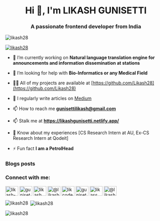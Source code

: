 <h1 align="center">Hi 👋, I'm LIKASH GUNISETTI</h1>
<h3 align="center">A passionate frontend developer from India</h3>

<p align="left"> <img src="https://komarev.com/ghpvc/?username=likash28&label=Profile%20views&color=0e75b6&style=flat" alt="likash28" /> </p>

<p align="left"> <a href="https://github.com/ryo-ma/github-profile-trophy"><img src="https://github-profile-trophy.vercel.app/?username=likash28" alt="likash28" /></a> </p>

- 🔭 I’m currently working on **Natural language translation engine for announcements and information dissemination at stations**

- 🤝 I’m looking for help with **Bio-Informatics or any Medical Field**

- 👨‍💻 All of my projects are available at [https://github.com/Likash28](https://github.com/Likash28)

- 📝 I regularly write articles on [Medium](Medium)

- 📫 How to reach me **gunisettilikash@gmail.com**

- 📫 Stalk me at **https://likashgunisetti.netlify.app/**

- 📄 Know about my experiences [CS Research Intern at AU, Ex-CS Research Intern at Qodeit]

- ⚡ Fun fact **I am a PetrolHead**

### Blogs posts
<!-- BLOG-POST-LIST:START -->
<!-- BLOG-POST-LIST:END -->

<h3 align="left">Connect with me:</h3>
<p align="left">
<a href="https://linkedin.com/in/likash-gunisetti" target="blank"><img align="center" src="https://raw.githubusercontent.com/rahuldkjain/github-profile-readme-generator/master/src/images/icons/Social/linked-in-alt.svg" alt="likash-gunisetti" height="30" width="40" /></a>
<a href="https://kaggle.com/gunisettilikash" target="blank"><img align="center" src="https://raw.githubusercontent.com/rahuldkjain/github-profile-readme-generator/master/src/images/icons/Social/kaggle.svg" alt="gunisettilikash" height="30" width="40" /></a>
<a href="https://instagram.com/likash_pil" target="blank"><img align="center" src="https://raw.githubusercontent.com/rahuldkjain/github-profile-readme-generator/master/src/images/icons/Social/instagram.svg" alt="likash_pil" height="30" width="40" /></a>
<a href="https://medium.com/@likashgunisetti" target="blank"><img align="center" src="https://raw.githubusercontent.com/rahuldkjain/github-profile-readme-generator/master/src/images/icons/Social/medium.svg" alt="@likashgunisetti" height="30" width="40" /></a>
<a href="https://www.codechef.com/users/likcode_123" target="blank"><img align="center" src="https://cdn.jsdelivr.net/npm/simple-icons@3.1.0/icons/codechef.svg" alt="likcode_123" height="30" width="40" /></a>
<a href="https://www.hackerrank.com/gunisetti likash" target="blank"><img align="center" src="https://raw.githubusercontent.com/rahuldkjain/github-profile-readme-generator/master/src/images/icons/Social/hackerrank.svg" alt="gunisetti likash" height="30" width="40" /></a>
<a href="https://www.leetcode.com/likass" target="blank"><img align="center" src="https://raw.githubusercontent.com/rahuldkjain/github-profile-readme-generator/master/src/images/icons/Social/leet-code.svg" alt="likass" height="30" width="40" /></a>
<a href="https://www.hackerearth.com/@likashgunisetti" target="blank"><img align="center" src="https://raw.githubusercontent.com/rahuldkjain/github-profile-readme-generator/master/src/images/icons/Social/hackerearth.svg" alt="@likashgunisetti" height="30" width="40" /></a>
</p>


<p><img align="left" src="https://github-readme-stats.vercel.app/api/top-langs?username=likash28&show_icons=true&locale=en&layout=compact" alt="likash28" /></p>

<p>&nbsp;<img align="center" src="https://github-readme-stats.vercel.app/api?username=likash28&show_icons=true&locale=en" alt="likash28" /></p>

<p><img align="center" src="https://github-readme-streak-stats.herokuapp.com/?user=likash28&" alt="likash28" /></p>
